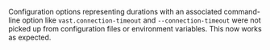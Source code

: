 Configuration options representing durations with an associated command-line
option like `vast.connection-timeout` and `--connection-timeout` were not picked
up from configuration files or environment variables. This now works as
expected.
